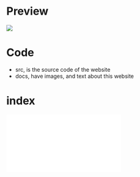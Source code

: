 # Preview
![](docs/screenshot.png)

# Code
- src, is the source code of the website
- docs, have images, and text about this website

# index
![](index.html)